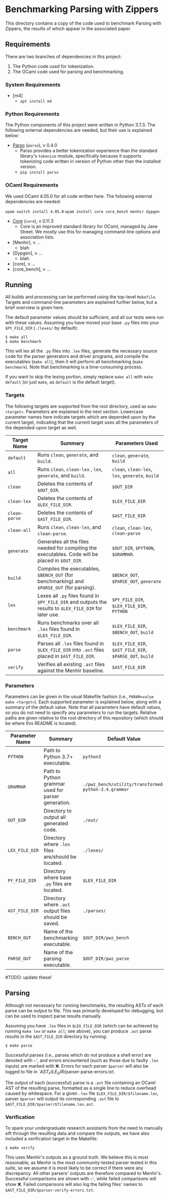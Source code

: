 # Benchmarking Parsing with Zippers

This directory contains a copy of the code used to benchmark Parsing with
Zippers, the results of which appear in the associated paper.

## Requirements

There are two branches of dependencies in this project:

1. The Python code used for tokenization.
2. The OCaml code used for parsing and benchmarking.

### System Requirements

- [m4]
  - `apt install m4`

### Python Requirements

The Python components of this project were written in Python 3.7.3. The
following external dependencies are needed, but their use is explained below:

- [Parso](https://parso.readthedocs.io/en/latest/) (`parso`), v 0.4.0
  - Parso provides a better tokenization experience than the standard library's
    `tokenize` module, specifically because it supports tokenizing code written
    in version of Python other than the installed version.
  - `pip install parso`

### OCaml Requirements

We used OCaml 4.05.0 for all code written here. The following external
dependencies are needed:

`opam switch install 4.05.0` `opam install core core_bench menhir dypgen`

- [Core](https://ocaml.janestreet.com/ocaml-core/latest/doc/core/index.html)
  (`core`), v 0.11.3
  - Core is an improved standard library for OCaml, managed by Jane Street. We
    mostly use this for managing command-line options and association lists.
- [Menhir], v ...
  - blah
- [Dypgen], v ...
  - blah
- [core], v ...
- [core_bench], v ...

## Running

All builds and processing can be performed using the top-level `Makefile`.
Targets and command-line parameters are explained further below, but a brief
overview is given here.

The default parameter values should be sufficient, and all our tests were run
with these values. Assuming you have moved your base `.py` files into your
`$PY_FILE_DIR` (`./lexes/` by default):

```
$ make all
$ make benchmark
```

This will lex all the `.py` files into `.lex` files, generate the necessary
source code for the parser generators and driver programs, and compile the
executables (`make all`), then it will perform all benchmarking (`make
benchmark`). Note that benchmarking is a time-consuming process.

If you want to skip the lexing portion, simply replace `make all` with `make
default` (or just `make`, as `default` is the default target).

### Targets

The following targets are supported from the root directory, used as `make
<target>`. Parameters are explained in the next section. Lowercase parameter
names here indicate targets which are depended upon by the current target,
indicating that the current target uses all the parameters of the depended-upon
target as well.

| Target Name | Summary | Parameters Used |
|---------------|-----------------------------------------------------------------------------------------------------------|-----------------------------------------------------------|
| `default` | Runs `clean`, `generate`, and `build`. | `clean`, `generate`, `build` |
| `all` | Runs `clean`, `clean-lex` , `lex`, `generate`, and `build`. | `clean`, `clean-lex`, `lex`, `generate`, `build` |
| `clean` | Deletes the contents of `$OUT_DIR`. | `$OUT_DIR` |
| `clean-lex` | Deletes the contents of `$LEX_FILE_DIR`. | `$LEX_FILE_DIR` |
| `clean-parse` | Deletes the contents of `$AST_FILE_DIR`. | `$AST_FILE_DIR` |
| `clean-all` | Runs `clean`, `clean-lex`, and `clean-parse`. | `clean`, `clean-lex`, `clean-parse` |
| `generate` | Generates all the files needed for compiling the executables. Code will be placed in `$OUT_DIR`. | `$OUT_DIR`, `$PYTHON`, `$GRAMMAR`. |
| `build` | Compiles the executables, `$BENCH_OUT` (for benchmarking) and `$PARSE_OUT` (for parsing). | `$BENCH_OUT`, `$PARSE_OUT`, `generate` |
| `lex` | Lexes all `.py` files found in `$PY_FILE_DIR` and outputs the results to `$LEX_FILE_DIR` for later use. | `$PY_FILE_DIR`, `$LEX_FILE_DIR`, `PYTHON` |
| `benchmark` | Runs benchmarks over all `.lex` files found in `$LEX_FILE_DIR`. | `$LEX_FILE_DIR`, `$BENCH_OUT`, `build` |
| `parse` | Parses all `.lex` files found in `$LEX_FILE_DIR` into `.ast` files placed in `$AST_FILE_DIR`. | `$LEX_FILE_DIR`, `$AST_FILE_DIR`, `$PARSE_OUT`, `build` |
| `verify` | Verifies all existing `.ast` files against the Menhir baseline. | `$AST_FILE_DIR` |

### Parameters

Parameters can be given in the usual Makefile fashion (i.e., `PARAM=value make
<target>`). Each supported parameter is explained below, along with a summary of
the default value. Note that all parameters have default values, so you do not
need to specify any parameters to run the targets. Relative paths are given
relative to the root directory of this repository (which should be where this
README is located).

| Parameter Name | Summary | Default Value |
|-------------------|-------------------------------------------------------|-------------------------------------------------------|
| `PYTHON` | Path to Python 3.7+ executable. | `python3` |
| `GRAMMAR` | Path to Python grammar used for parser generation. | `./pwz_bench/utility/transformed-python-3.4.grammar` |
| `OUT_DIR` | Directory to output all generated code. | `./out/` |
| `LEX_FILE_DIR` | Directory where `.lex` files are/should be located. | `./lexes/` |
| `PY_FILE_DIR` | Directory where base `.py` files are located. | `$LEX_FILE_DIR` |
| `AST_FILE_DIR` | Directory where `.ast` output files should be saved. | `./parses/` |
| `BENCH_OUT` | Name of the benchmarking executable. | `$OUT_DIR/pwz_bench` |
| `PARSE_OUT` | Name of the parsing executable. | `$OUT_DIR/pwz_parse` |

#TODO: update these!

## Parsing

Although not necessary for running benchmarks, the resulting ASTs of each parse
can be output to file. This was primarily developed for debugging, but can be
used to inspect parse results manually.

Assuming you have `.lex` files in `$LEX_FILE_DIR` (which can be achieved by
running `make lex` or `make all`; see above), you can produce `.ast` parse
results in the `$AST_FILE_DIR` directory by running:

```
$ make parse
```

Successful parses (i.e., parses which do not produce a shell error) are denoted
with ✅, and errors encountered (such as those due to faulty `.lex` inputs) are
marked with ❌. Errors for each parser `$parser` will also be logged to file in
`$AST_FILE_DIR/$parser-parse-errors.txt.

The output of each (successful) parse is a `.ast` file containing an OCaml AST
of the resulting parse, formatted as a single line to reduce overhead caused by
whitespace. For a given `.lex` file `$LEX_FILE_DIR/$filename.lex`, parser
`$parser` will output its corresponding `.ast` file to
`$AST_FILE_DIR/$parser/$filename.lex.ast`.

### Verification

To spare your undergraduate research assistants from the need to manually sift
through the resulting data and compare the outputs, we have also included a
verification target in the Makefile:

```
$ make verify
```

This uses Menhir's outputs as a ground truth. We believe this is most
reasonable, as Menhir is the most community-tested parser tested in this suite,
so we assume it is most likely to be correct if there were any discrepancy. All
other parsers' outputs are therefore compared to Menhir's. Successful
comparisons are shown with ✅, while failed comparisons will show ❌. Failed
comparisons will also log the failing files' names to
`$AST_FILE_DIR/$parser-verify-errors.txt`.
